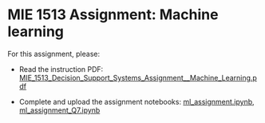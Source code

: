 # MIE 1513 Assignment: Machine learning

For this assignment, please:

- Read the instruction PDF:  [MIE_1513_Decision_Support_Systems_Assignment__Machine_Learning.pdf](MIE_1513_Decision_Support_Systems_Assignment__Machine_Learning.pdf) 

- Complete and upload the assignment notebooks: [ml_assignment.ipynb](ml_assignment.ipynb), [ml_assignment_Q7.ipynb](ml_assignment_Q7.ipynb) 

